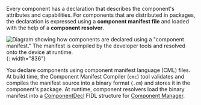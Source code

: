 Every component has a declaration that describes the component's attributes and
capabilities. For components that are distributed in packages, the declaration
is expressed using a **component manifest file** and loaded with the help of a
**component resolver**.

![Diagram showing how components are declared using a "component manifest." The
manifest is compiled by the developer tools and resolved onto the device at
runtime.](/docs/get-started/images/components/component-manifest.png){: width="836"}

You declare components using component manifest language (CML) files. At build
time, the Component Manifest Compiler (`cmc`) tool validates and compiles the
manifest source into a binary format (`.cm`) and stores it in the component's
package. At runtime, component resolvers load the binary manifest into a
[ComponentDecl](https://fuchsia.dev/reference/fidl/fuchsia.sys2#ComponentDecl)
FIDL structure for [Component Manager](/docs/glossary/README.md#Component-Manager).
